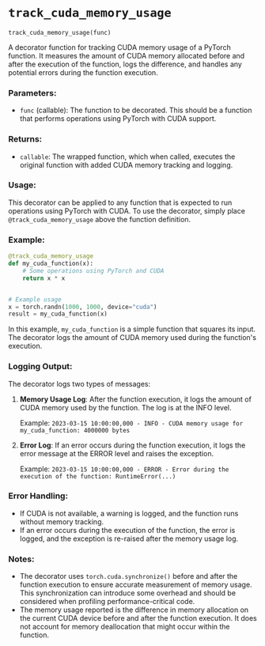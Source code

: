# `track_cuda_memory_usage`

`track_cuda_memory_usage(func)`

A decorator function for tracking CUDA memory usage of a PyTorch function. It measures the amount of CUDA memory allocated before and after the execution of the function, logs the difference, and handles any potential errors during the function execution.

### Parameters:

- `func` (callable): The function to be decorated. This should be a function that performs operations using PyTorch with CUDA support.

### Returns:

- `callable`: The wrapped function, which when called, executes the original function with added CUDA memory tracking and logging.

### Usage:

This decorator can be applied to any function that is expected to run operations using PyTorch with CUDA. To use the decorator, simply place `@track_cuda_memory_usage` above the function definition.

### Example:

```python
@track_cuda_memory_usage
def my_cuda_function(x):
    # Some operations using PyTorch and CUDA
    return x * x


# Example usage
x = torch.randn(1000, 1000, device="cuda")
result = my_cuda_function(x)
```

In this example, `my_cuda_function` is a simple function that squares its input. The decorator logs the amount of CUDA memory used during the function's execution.

### Logging Output:

The decorator logs two types of messages:

1. **Memory Usage Log**: After the function execution, it logs the amount of CUDA memory used by the function. The log is at the INFO level.
   
   Example: `2023-03-15 10:00:00,000 - INFO - CUDA memory usage for my_cuda_function: 4000000 bytes`

2. **Error Log**: If an error occurs during the function execution, it logs the error message at the ERROR level and raises the exception.

   Example: `2023-03-15 10:00:00,000 - ERROR - Error during the execution of the function: RuntimeError(...)`

### Error Handling:

- If CUDA is not available, a warning is logged, and the function runs without memory tracking.
- If an error occurs during the execution of the function, the error is logged, and the exception is re-raised after the memory usage log.

### Notes:

- The decorator uses `torch.cuda.synchronize()` before and after the function execution to ensure accurate measurement of memory usage. This synchronization can introduce some overhead and should be considered when profiling performance-critical code.
- The memory usage reported is the difference in memory allocation on the current CUDA device before and after the function execution. It does not account for memory deallocation that might occur within the function.
